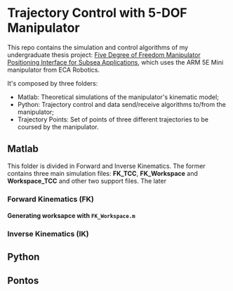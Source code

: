 # Trajectory Control with 5-DOF Manipulator

This repo contains the simulation and control algorithms of my undergraduate thesis project: [Five Degree of Freedom Manipulator Positioning Interface for Subsea Applications](https://www.maxwell.vrac.puc-rio.br/colecao.php?strSecao=resultado&nrSeq=53802@2), which uses the ARM 5E Mini manipulator from ECA Robotics.

It's composed by three folders:

- Matlab: Theoretical simulations of the manipulator's kinematic model;
- Python: Trajectory control and data send/receive algorithms to/from the manipulator;
- Trajectory Points: Set of points of three different trajectories to be coursed by the manipulator.

## Matlab

This folder is divided in Forward and Inverse Kinematics. The former contains three main simulation files: **FK_TCC**, **FK_Workspace** and **Workspace_TCC** and other two support files. The later

### Forward Kinematics (FK)

#### Generating worksapce with `FK_Workspace.m`

### Inverse Kinematics (IK)

## Python
 
## Pontos

